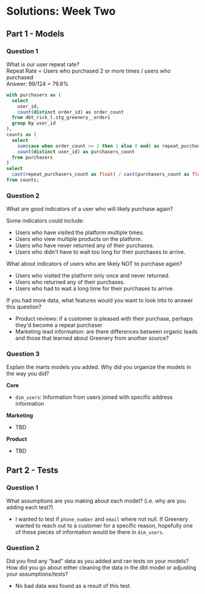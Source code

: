 # Solutions: Week Two

## Part 1 - Models
### Question 1
What is our user repeat rate? <br>
Repeat Rate = Users who purchased 2 or more times / users who purchased <br>
Answer: 99/124 = 79.8%

```sql
with purchasers as (
  select 
    user_id,
    count(distinct order_id) as order_count
  from dbt_rick_l.stg_greenery__orders
  group by user_id
),
counts as (
  select 
    sum(case when order_count >= 2 then 1 else 0 end) as repeat_purchasers_count,
    count(distinct user_id) as purchasers_count
  from purchasers
)
select 
  cast(repeat_purchasers_count as float) / cast(purchasers_count as float) as repeat_rate
from counts;
```

### Question 2
What are good indicators of a user who will likely purchase again? <br>

Some indicators could include: <br>
- Users who have visited the platform multiple times.
- Users who view multiple products on the platform.
- Users who have never returned any of their purchases.
- Users who didn't have to wait too long for their purchases to arrive.


What about indicators of users who are likely NOT to purchase again? <br> 
- Users who visited the platform only once and never returned.
- Users who returned any of their purchases.
- Users who had to wait a long time for their purchases to arrive.


If you had more data, what features would you want to look into to answer this question? <br>
- Product reviews: if a customer is pleased with their purchase, perhaps they'd become a repeat purchaser
- Marketing lead information: are there differences between organic leads and those that learned about Greenery from another source?

### Question 3
Explain the marts models you added. Why did you organize the models in the way you did? <br>

<b> Core </b>
- `dim_users`: Information from users joined with specific address information

<b> Marketing </b>
- TBD

<b> Product </b>
- TBD


## Part 2 - Tests
### Question 1
What assumptions are you making about each model? (i.e. why are you adding each test?) <br>
- I wanted to test if `phone_number` and `email` where not null. If Greenery wanted to reach out to a customer for a specific reason, hopefully one of these pieces of information would be there in `dim_users`.

### Question 2
Did you find any “bad” data as you added and ran tests on your models? How did you go about either cleaning the data in the dbt model or adjusting your assumptions/tests? <br>
- No bad data was found as a result of this test.